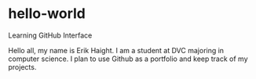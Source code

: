 # hello-world
Learning GitHub Interface

Hello all, my name is Erik Haight.
I am a student at DVC majoring in computer science.
I plan to use Github as a portfolio and keep track of my projects.
